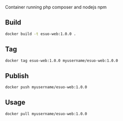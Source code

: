 Container running php composer and nodejs npm

## Build

```sh
docker build -t esuo-web:1.0.0 .
```

## Tag

```sh
docker tag esuo-web:1.0.0 myusername/esuo-web:1.0.0
```

## Publish

```sh
docker push myusername/esuo-web:1.0.0
```

## Usage

```sh
docker pull myusername/esuo-web:1.0.0
```
